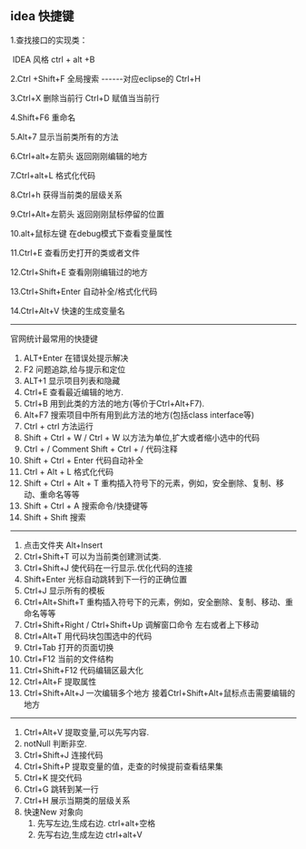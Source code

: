 ## idea 快捷键

1.查找接口的实现类：

​	IDEA 风格 ctrl + alt +B

2.Ctrl +Shift+F 全局搜索  ------对应eclipse的 Ctrl+H

3.Ctrl+X  删除当前行  Ctrl+D 赋值当当前行

4.Shift+F6 重命名

5.Alt+7 显示当前类所有的方法

6.Ctrl+alt+左箭头  返回刚刚编辑的地方

7.Ctrl+alt+L 格式化代码

8.Ctrl+h 获得当前类的层级关系

9.Ctrl+Alt+左箭头  返回刚刚鼠标停留的位置

10.alt+鼠标左键  在debug模式下查看变量属性

11.Ctrl+E  查看历史打开的类或者文件

12.Ctrl+Shift+E 查看刚刚编辑过的地方

13.Ctrl+Shift+Enter  自动补全/格式化代码

14.Ctrl+Alt+V  快速的生成变量名

---

官网统计最常用的快捷键

1. ALT+Enter 在错误处提示解决
2. F2 问题追踪,给与提示和定位
3. ALT+1  显示项目列表和隐藏
4. Ctrl+E  查看最近编辑的地方.
5. Ctrl+B 用到此类的方法的地方(等价于Ctrl+Alt+F7).
6. Alt+F7 搜索项目中所有用到此方法的地方(包括class interface等)
7.  Ctrl + ctrl 方法运行
8.  Shift + Ctrl + W / Ctrl + W  以方法为单位,扩大或者缩小选中的代码
9.  Ctrl + / Comment Shift + Ctrl + /  代码注释
10.  Shift + Ctrl + Enter  代码自动补全
11.  Ctrl + Alt + L 格式化代码
12.  Shift + Ctrl + Alt + T 重构插入符号下的元素，例如，安全删除、复制、移动、重命名等等
13.  Shift + Ctrl + A 搜索命令/快捷键等
14.  Shift + Shift 搜索

---

1. 点击文件夹 Alt+Insert
2. Ctrl+Shift+T  可以为当前类创建测试类.
3. Ctrl+Shift+J  使代码在一行显示.优化代码的连接
4. Shift+Enter 光标自动跳转到下一行的正确位置
5. Ctrl+J   显示所有的模板
6. Ctrl+Alt+Shift+T  重构插入符号下的元素，例如，安全删除、复制、移动、重命名等等   
7. Ctrl+Shift+Right /  Ctrl+Shift+Up  调解窗口命令 左右或者上下移动
8. Ctrl+Alt+T  用代码块包围选中的代码
9. Ctrl+Tab    打开的页面切换
10. Ctrl+F12   当前的文件结构
11. Ctrl+Shift+F12 代码编辑区最大化
12. Ctrl+Alt+F  提取属性
13. Ctrl+Shift+Alt+J  一次编辑多个地方  接着Ctrl+Shift+Alt+鼠标点击需要编辑的地方

---

1. Ctrl+Alt+V  提取变量,可以先写内容.
2. notNull  判断非空.
3. Ctrl+Shift+J  连接代码
4. Ctrl+Shift+P  提取变量的值，走查的时候提前查看结果集
5. Ctrl+K  提交代码
6. Ctrl+G  跳转到某一行
7. Ctrl+H 展示当期类的层级关系
8. 快速New 对象向
   1. 先写左边,生成右边.  ctrl+alt+空格
   2. 先写右边,生成左边  ctrl+alt+V

